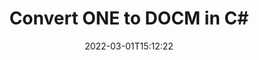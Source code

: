 ---
############################# Static ############################
layout: "auto-gen-conversion"
date: 2022-03-01T15:12:22
draft: false
otherformats: bmp dcm emf emz gif ico jp2 jpeg jpg png pps ppsx ppt pptx psb psd svg svgz tga tif tiff webp wmf wmz
breadcrumb: ONE to DOCM in C#

############################# Head ############################
head_title: "ONE to DOCM Converter in C#"
head_description: "Convert ONE to DOCM in .NET using a few lines of code. Use the GroupDocs Document Conversion API to convert over 160 file formats."

############################# Header ############################
title: "Convert ONE to DOCM in C#"
description: "ONE to DOCM conversion with a few lines of .NET code"
bg_image: "https://cms.admin.containerize.com/templates/aspose/App_Themes/V3/images/bg/header1.png"
bg_overlay: false
button:
    enable: true

############################# SubMenu ############################
submenu:
    enable: true

    left:
        img_alt: "GroupDocs.Conversion for .NET"
        image: "https://cms.admin.containerize.com/templates/groupdocs/images/product-logos/90x90-noborder/groupdocs-conversion-net.png"
        product: "GroupDocs.Conversion"
        platform: ".NET"

    

############################# About ############################
about:
    enable: true
    title: "About GroupDocs.Conversion для .NET API"
    content: |
        [GroupDocs.Conversion for .NET](https://products.groupdocs.com/conversion/net/) can be used to convert Microsoft Word, Excel, PowerPoint, PDF, Visio and other formats. GroupDocs.Conversion is a standalone API that is suitable for back-end and internal systems where high performance is required. It does not depend on any software such as Microsoft or Open Office.
    

overview:
    enable: true
    content: |
        Convert your ONE files to DOCM in .NET easily. You can use just a couple of C# code lines in any platform of your choice like - Windows, Linux, macOS.
        You can try ONE to DOCM conversion for free and evaluate conversion results quality.
        Along with simple file conversion scenarios you can try more advanced options for loading source ONE file and for saving output DOCM result. 
        
        For example, for the source ONE file you may use the following load options:

        * auto-detect file format;
        * specify password for protected files (if file format supports it);
        * replace missing fonts to preserve document appearance.
        
        There are also advanced convert options for the DOCM file:

        * convert specific document page or page range;
        * add a watermark to the converted DOCM file.

        Once conversion is completed you can save your DOCM file to the local file path or any third-party storage like FTP, Amazon S3, Google Drive, Dropbox etc.
        Please note - to convert ONE to DOCM there is no need for any additional software installed - like MS Office, Open Office, Adobe Acrobat Reader etc. 


############################# Steps ############################
steps:
    enable: true
    title_left: "Steps to convert ONE to DOCM in C#"
    content_left: |
        [GroupDocs.Conversion](https://products.groupdocs.com/conversion/net/) makes it easy for developers to convert a ONE file to DOCM with a few lines of code.

        * Create an instance of the Converter class and provide the file ONE with the full path
        * Create and set ConvertOptions for DOCM type.
        * Call the Converter.Convert method and pass the full path and format (DOCM) as a parameter
        
    title_right: "System Requirements"
    content_right: |
        Basic conversion with GroupDocs.Conversion for .NET can be done in just a few simple steps. Our APIs are supported on all major platforms and operating systems. Before executing the code below, make sure you have the following prerequisites installed on your system.

        * Operating systems: Microsoft Windows, Linux, MacOS
        * Development environments: Microsoft Visual Studio, Xamarin, MonoDevelop
        * Frameworks: .NET Framework, .NET Standard, .NET Core, Mono
        * Get the latest GroupDocs.Conversion for .NET from [Nuget](https://www.nuget.org/packages/groupdocs.conversion)
        
    code: |
        ```cs
        // Load ONE file
        var converter = new GroupDocs.Conversion.Converter("template.one");
        // Set conversion parameters for DOCM format
        var convertOptions = converter.GetPossibleConversions()["docm"].ConvertOptions;
        // Convert to DOCM format
        converter.Convert("output.docm", convertOptions);        
        ```
        
demos:
    enable: true
    title: "ONE to DOCM Live Demo"
    content: |
       Convert ONE to DOCM now by visiting the [GroupDocs.Conversion App](https://products.groupdocs.app/conversion/family) website. Online demo has the following advantages
          

more_formats:
    enable: true
    title: "Other supported transformations ONE"
    content: "You can also convert ONE to many other file formats. Please see the list below."
       
       
back_to_top:
    enable: true
---
